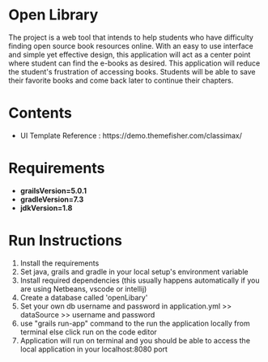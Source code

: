 # Open Library
The project is a web tool that intends to help students who have difficulty finding open source book resources online. With an easy to use interface and simple yet effective design, this application will act as a center point where student can find the e-books as desired. This application will reduce the student's frustration of accessing books. Students will be able to save their favorite books and come back later to continue their chapters.

# Contents
<ul>
<li>UI Template Reference : https://demo.themefisher.com/classimax/</li>
</ul>

# Requirements
<ul>
<li><b>grailsVersion=5.0.1</b></li>
<li><b>gradleVersion=7.3</b></li>
<li><b>jdkVersion=1.8</b></li>
</ul>

# Run Instructions
<ol>
<li>Install the requirements</li>
<li>Set java, grails and gradle in your local setup's environment variable</li>
<li>Install required dependencies (this usually happens automatically if you are using Netbeans, vscode or intellij)</li>
<li>Create a database called 'openLibary'</li>
<li>Set your own db username and password in application.yml >> dataSource >> username and password </li>
<li>use "grails run-app" command to the run the application locally from terminal else click run on the code editor</li>
<li> Application will run on terminal and you should be able to access the local application in your localhost:8080 port</li>
</ol>
